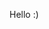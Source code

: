 Hello :)
<!---
aniasawicka/aniasawicka is a ✨ special ✨ repository because its `README.md` (this file) appears on your GitHub profile.
You can click the Preview link to take a look at your changes.
--->
